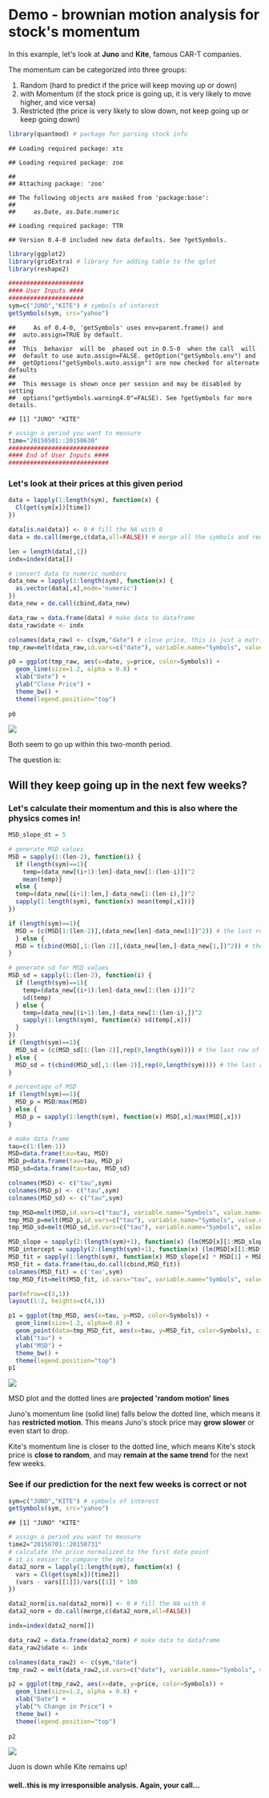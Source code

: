 # Demo - brownian motion analysis for stock's momentum

In this example, let's look at **Juno** and **Kite**, famous CAR-T companies.

The momentum can be categorized into three groups:
1. Random (hard to predict if the price will keep moving up or down) 
2. with Momentum (if the stock price is going up, it is very likely to move higher, and vice versa)
3. Restricted (the price is very likely to slow down, not keep going up or keep going down)


```r
library(quantmod) # package for parsing stock info
```

```
## Loading required package: xts
```

```
## Loading required package: zoo
```

```
## 
## Attaching package: 'zoo'
```

```
## The following objects are masked from 'package:base':
## 
##     as.Date, as.Date.numeric
```

```
## Loading required package: TTR
```

```
## Version 0.4-0 included new data defaults. See ?getSymbols.
```

```r
library(ggplot2) 
library(gridExtra) # library for adding table to the qplot
library(reshape2)

#####################
#### User Inputs ####
#####################
sym=c("JUNO","KITE") # symbols of interest
getSymbols(sym, src="yahoo")
```

```
##     As of 0.4-0, 'getSymbols' uses env=parent.frame() and
##  auto.assign=TRUE by default.
## 
##  This  behavior  will be  phased out in 0.5-0  when the call  will
##  default to use auto.assign=FALSE. getOption("getSymbols.env") and 
##  getOptions("getSymbols.auto.assign") are now checked for alternate defaults
## 
##  This message is shown once per session and may be disabled by setting 
##  options("getSymbols.warning4.0"=FALSE). See ?getSymbols for more details.
```

```
## [1] "JUNO" "KITE"
```

```r
# assign a period you want to measure
time="20150501::20150630"
############################
#### End of User Inputs ####
############################
```

### Let's look at their prices at this given period

```r
data = lapply(1:length(sym), function(x) {
  Cl(get(sym[x])[time])
})

data[is.na(data)] <- 0 # fill the NA with 0
data = do.call(merge,c(data,all=FALSE)) # merge all the symbols and remove NA rows.  

len = length(data[,1])
indx=index(data[])

# convert data to numeric numbers
data_new = lapply(1:length(sym), function(x) {
  as.vector(data[,x],mode='numeric')
})
data_new = do.call(cbind,data_new)

data_raw = data.frame(data) # make data to dataframe
data_raw$date <- indx

colnames(data_raw) <- c(sym,"date") # close price, this is just a matrix, not a data.frame
tmp_raw=melt(data_raw,id.vars=c("date"), variable.name="Symbols", value.name="price")

p0 = ggplot(tmp_raw, aes(x=date, y=price, color=Symbols)) + 
  geom_line(size=1.2, alpha = 0.8) +
  xlab("Date") + 
  ylab("Close Price") +
  theme_bw() +
  theme(legend.position="top")
  
p0
```

![](Demo_Stock_Momentum_files/figure-html/unnamed-chunk-2-1.png)<!-- -->

Both seem to go up within this two-month period. 

The question is: 

## Will they keep going up in the next few weeks?

### Let's calculate their momentum and this is also where the physics comes in!

```r
MSD_slope_dt = 5

# generate MSD values
MSD = sapply(1:(len-2), function(i) {
  if (length(sym)==1){
    temp=(data_new[(i+1):len]-data_new[1:(len-i)])^2
    mean(temp)}
  else {
  temp=(data_new[(i+1):len,]-data_new[1:(len-i),])^2
  sapply(1:length(sym), function(x) mean(temp[,x]))}
})

if (length(sym)==1){
  MSD = (c(MSD[1:(len-2)],(data_new[len]-data_new[1])^2)) # the last row of data_new, then transpose
  } else {
  MSD = t(cbind(MSD[,1:(len-2)],(data_new[len,]-data_new[1,])^2)) # the last row of data_new, then transpose
}

# generate sd for MSD values
MSD_sd = sapply(1:(len-2), function(i) {
  if (length(sym)==1){
    temp=(data_new[(i+1):len]-data_new[1:(len-i)])^2
    sd(temp)
  } else {
    temp=(data_new[(i+1):len,]-data_new[1:(len-i),])^2
    sapply(1:length(sym), function(x) sd(temp[,x]))
  }
})
if (length(sym)==1){
  MSD_sd = (c(MSD_sd[1:(len-2)],rep(0,length(sym)))) # the last row of data_new's sd, which is basically 0, then transpose
} else {
  MSD_sd = t(cbind(MSD_sd[,1:(len-2)],rep(0,length(sym)))) # the last row of data_new's sd, which is basically 0, then transpose
}

# percentage of MSD
if (length(sym)==1){
  MSD_p = MSD/max(MSD)
} else {
  MSD_p = sapply(1:length(sym), function(x) MSD[,x]/max(MSD[,x]))
}

# make data frame
tau=c(1:(len-1))
MSD=data.frame(tau=tau, MSD)
MSD_p=data.frame(tau=tau, MSD_p)
MSD_sd=data.frame(tau=tau, MSD_sd)

colnames(MSD) <- c("tau",sym)
colnames(MSD_p) <- c("tau",sym)
colnames(MSD_sd) <- c("tau",sym)

tmp_MSD=melt(MSD,id.vars=c("tau"), variable.name="Symbols", value.name="MSD")
tmp_MSD_p=melt(MSD_p,id.vars=c("tau"), variable.name="Symbols", value.name="MSD")
tmp_MSD_sd=melt(MSD_sd,id.vars=c("tau"), variable.name="Symbols", value.name="MSD_sd")

MSD_slope = sapply(2:(length(sym)+1), function(x) (lm(MSD[x][1:MSD_slope_dt,] ~ MSD[1][1:MSD_slope_dt,]))$coefficients[2][[1]])
MSD_intercept = sapply(2:(length(sym)+1), function(x) (lm(MSD[x][1:MSD_slope_dt,] ~ MSD[1][1:MSD_slope_dt,]))$coefficients[1][[1]])
MSD_fit = sapply(1:length(sym), function(x) MSD_slope[x] * MSD[1] + MSD_intercept[x])
MSD_fit = data.frame(tau,do.call(cbind,MSD_fit))
colnames(MSD_fit) = c('tau',sym)
tmp_MSD_fit=melt(MSD_fit, id.vars="tau", variable.name="Symbols", value.name='MSD_fit')

par(mfrow=c(3,1)) 
layout(1:2, heights=c(4,1))

p1 = ggplot(tmp_MSD, aes(x=tau, y=MSD, color=Symbols)) +
  geom_line(size=1.2, alpha=0.8) +
  geom_point(data=tmp_MSD_fit, aes(x=tau, y=MSD_fit, color=Symbols), size=0.5) +
  xlab("tau") + 
  ylab("MSD") +
  theme_bw() +
  theme(legend.position="top")
p1
```

![](Demo_Stock_Momentum_files/figure-html/unnamed-chunk-3-1.png)<!-- -->

MSD plot and the dotted lines are **projected 'random motion' lines**

Juno's momentum line (solid line) falls below the dotted line, which means it has **restricted motion**. This means Juno's stock price may **grow slower** or even start to drop. 

Kite's momentum line is closer to the dotted line, which means Kite's stock price is **close to random**, and may **remain at the same trend** for the next few weeks.

### See if our prediction for the next few weeks is correct or not


```r
sym=c("JUNO","KITE") # symbols of interest
getSymbols(sym, src="yahoo")
```

```
## [1] "JUNO" "KITE"
```

```r
# assign a period you want to measure
time2="20150701::20150731"
# calculate the price normalized to the first data point
# it is easier to compare the delta
data2_norm = lapply(1:length(sym), function(x) {
  vars = Cl(get(sym[x])[time2])
  (vars - vars[[1]])/vars[[1]] * 100
})

data2_norm[is.na(data2_norm)] <- 0 # fill the NA with 0
data2_norm = do.call(merge,c(data2_norm,all=FALSE))

indx=index(data2_norm[])

data_raw2 = data.frame(data2_norm) # make data to dataframe
data_raw2$date <- indx

colnames(data_raw2) <- c(sym,"date") 
tmp_raw2 = melt(data_raw2,id.vars=c("date"), variable.name="Symbols", value.name="price")

p2 = ggplot(tmp_raw2, aes(x=date, y=price, color=Symbols)) + 
  geom_line(size=1.2, alpha = 0.8) +
  xlab("Date") + 
  ylab("% Change in Price") +
  theme_bw() +
  theme(legend.position="top")
  
p2
```

![](Demo_Stock_Momentum_files/figure-html/unnamed-chunk-4-1.png)<!-- -->

Juon is down while Kite remains up!

#### well..this is my irresponsible analysis. Again, your call...
